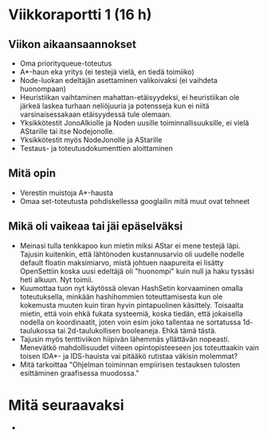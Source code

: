 # Viikkoraportti 1 (16 h)
## Viikon aikaansaannokset
* Oma priorityqueue-toteutus
* A*-haun eka yritys (ei testejä vielä, en tiedä toimiiko)
* Node-luokan edeltäjän asettaminen valikoivaksi (ei vaihdeta huonompaan)
* Heuristiikan vaihtaminen mahattan-etäisyydeksi, ei heuristiikan ole järkeä laskea turhaan neliöjuuria ja potensseja kun ei niitä varsinaisessakaan etäisyydessä tule olemaan.
* Yksikkötestit JonoAlkiolle ja Noden uusille toiminnallisuuksille, ei vielä AStarille tai itse Nodejonolle.
* Yksikkötestit myös NodeJonolle ja AStarille
* Testaus- ja toteutusdokumenttien aloittaminen

## Mitä opin
* Verestin muistoja A*-hausta
* Omaa set-toteutusta pohdiskellessa googlailin mitä muut ovat tehneet 

## Mikä oli vaikeaa tai jäi epäselväksi
* Meinasi tulla tenkkapoo kun mietin miksi AStar ei mene testejä läpi. Tajusin kuitenkin, että lähtönoden kustannusarvio oli uudelle nodelle default floatin maksimiarvo, mistä johtuen naapureita ei lisätty OpenSettiin koska uusi edeltäjä oli "huonompi" kuin null ja haku tyssäsi heti alkuun. Nyt toimii.
* Kuumottaa tuon nyt käytössä olevan HashSetin korvaaminen omalla toteutuksella, minkään hashihommien toteuttamisesta kun ole kokemusta muuten kuin tiran hyvin pintapuolinen käsittely. Toisaalta mietin, että voin ehkä fukata systeemiä, koska tiedän, että jokaisella nodella on koordinaatit, joten voin esim joko tallentaa ne sortatussa 1d-taulukossa tai 2d-taulukollisen booleaneja. Ehkä tämä tästä.
* Tajusin myös tenttiviikon hiipivän lähemmäs yllättävän nopeasti. Menevätkö mahdollisuudet viiteen opintopisteeseen jos toteuttaakin vain toisen IDA*- ja IDS-hauista vai pitääkö rutistaa väkisin molemmat?
* Mitä tarkoittaa "Ohjelman toiminnan empiirisen testauksen tulosten esittäminen graafisessa muodossa."

# Mitä seuraavaksi
*
